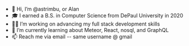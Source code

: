 - 👋 Hi, I’m @astrimbu, or Alan
- 🎓 I earned a B.S. in Computer Science from DePaul University in 2020
- 👨‍💻 I’m working on advancing my full stack development skills
- 🌱 I’m currently learning about Meteor, React, nosql, and GraphQL
- 📫 Reach me via email -- same username @ gmail

<!---
astrimbu/astrimbu is a ✨ special ✨ repository because its `README.md` (this file) appears on your GitHub profile.
You can click the Preview link to take a look at your changes.
--->
